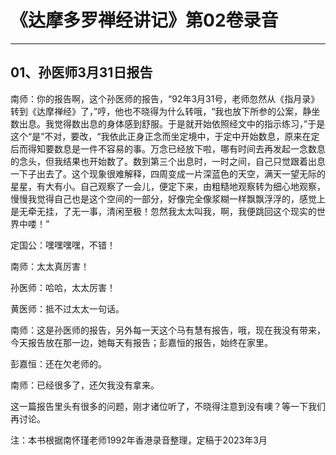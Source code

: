 # 《达摩多罗禅经讲记》第02卷录音

------

## 01、孙医师3月31日报告

南师：你的报告啊，这个孙医师的报告，“92年3月31号，老师忽然从《指月录》转到《达摩禅经》了，”哼，他也不晓得为什么转哦，“我也放下所参的公案，静坐数出息。我觉得数出息的身体感到舒服。于是就开始依照经文中的指示练习，”于是这个“是”不对，要改，“我依此正身正念而坐定境中，于定中开始数息，原来在定后而得知要数息是一件不容易的事。万念已经放下啦，哪有时间去再发起一念数息的念头，但我结果也开始数了。数到第三个出息时，一时之间，自己只觉跟着出息一下子出去了。这个现象很难解释，四周变成一片深蓝色的天空，满天一望无际的星星，有大有小。自己观察了一会儿，便定下来，由粗糙地观察转为细心地观察，慢慢我觉得自己也是这个空间的一部分，好像完全像浆糊一样飘飘浮浮的，感觉上是无牵无挂，了无一事，清闲至极！忽然我太太叫我，啊，我便跳回这个现实的世界中喽！”

定国公：嘿嘿嘿嘿，不错！

南师：太太真厉害！

孙医师：哈哈，太太厉害！

黄医师：抵不过太太一句话。

南师：这是孙医师的报告，另外每一天这个马有慧有报告，哦，现在我没有带来，今天报告放在那一边，她每天有报告；彭嘉恒的报告，始终在家里。

彭嘉恒：还在欠老师的。

南师：已经很多了，还欠我没有拿来。

这一篇报告里头有很多的问题，刚才诸位听了，不晓得注意到没有噢？等一下我们再讨论。

注：本书根据南怀瑾老师1992年香港录音整理，定稿于2023年3月
